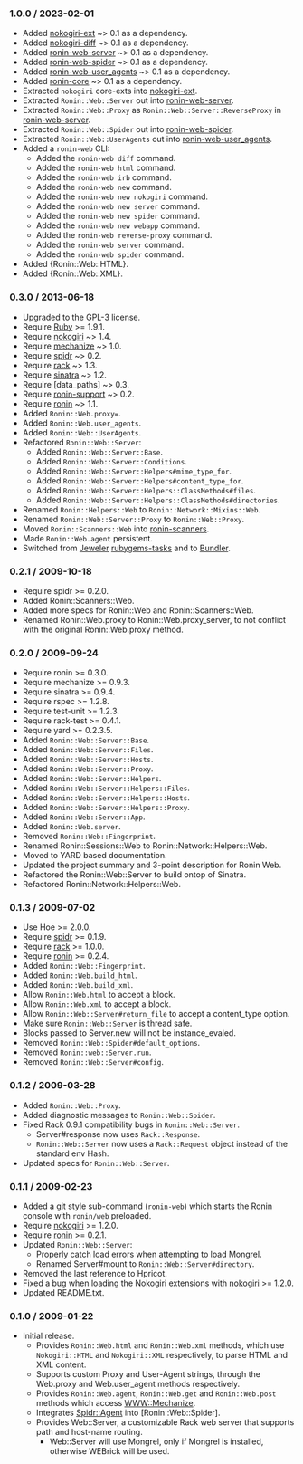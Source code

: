 ### 1.0.0 / 2023-02-01

* Added [nokogiri-ext] ~> 0.1 as a dependency.
* Added [nokogiri-diff] ~> 0.1 as a dependency.
* Added [ronin-web-server] ~> 0.1 as a dependency.
* Added [ronin-web-spider] ~> 0.1 as a dependency.
* Added [ronin-web-user_agents] ~> 0.1 as a dependency.
* Added [ronin-core] ~> 0.1 as a dependency.
* Extracted `nokogiri` core-exts into [nokogiri-ext].
* Extracted `Ronin::Web::Server` out into [ronin-web-server].
* Extracted `Ronin::Web::Proxy` as `Ronin::Web::Server::ReverseProxy`
  in [ronin-web-server].
* Extracted `Ronin::Web::Spider` out into [ronin-web-spider].
* Extracted `Ronin::Web::UserAgents` out into [ronin-web-user_agents].
* Added a `ronin-web` CLI:
  * Added the `ronin-web diff` command.
  * Added the `ronin-web html` command.
  * Added the `ronin-web irb` command.
  * Added the `ronin-web new` command.
  * Added the `ronin-web new nokogiri` command.
  * Added the `ronin-web new server` command.
  * Added the `ronin-web new spider` command.
  * Added the `ronin-web new webapp` command.
  * Added the `ronin-web reverse-proxy` command.
  * Added the `ronin-web server` command.
  * Added the `ronin-web spider` command.
* Added {Ronin::Web::HTML}.
* Added {Ronin::Web::XML}.

[nokogiri-ext]: https://github.com/postmodern/nokogiri-ext#readme
[nokogiri-diff]: https://github.com/postmodern/nokogiri-diff#readme
[ronin-web-server]: https://github.com/ronin-rb/ronin-web-server#readme
[ronin-web-spider]: https://github.com/ronin-rb/ronin-web-spider#readme
[ronin-web-user_agents]: https://github.com/ronin-rb/ronin-web-user_agents#readme
[ronin-core]: https://github.com/ronin-rb/ronin-core#readme

### 0.3.0 / 2013-06-18

* Upgraded to the GPL-3 license.
* Require [Ruby] >= 1.9.1.
* Require [nokogiri] ~> 1.4.
* Require [mechanize] ~> 1.0.
* Require [spidr] ~> 0.2.
* Require [rack] ~> 1.3.
* Require [sinatra] ~> 1.2.
* Require [data\_paths] ~> 0.3.
* Require [ronin-support] ~> 0.2.
* Require [ronin] ~> 1.1.
* Added `Ronin::Web.proxy=`.
* Added `Ronin::Web.user_agents`.
* Added `Ronin::Web::UserAgents`.
* Refactored `Ronin::Web::Server`:
  * Added `Ronin::Web::Server::Base`.
  * Added `Ronin::Web::Server::Conditions`.
  * Added `Ronin::Web::Server::Helpers#mime_type_for`.
  * Added `Ronin::Web::Server::Helpers#content_type_for`.
  * Added `Ronin::Web::Server::Helpers::ClassMethods#files`.
  * Added `Ronin::Web::Server::Helpers::ClassMethods#directories`.
* Renamed `Ronin::Helpers::Web` to `Ronin::Network::Mixins::Web`.
* Renamed `Ronin::Web::Server::Proxy` to `Ronin::Web::Proxy`.
* Moved `Ronin::Scanners::Web` into [ronin-scanners].
* Made `Ronin::Web.agent` persistent.
* Switched from [Jeweler](https://github.com/technicalpickles/jeweler)
  [rubygems-tasks](http://github.com/postmodern/rubygems-tasks) and to
  [Bundler](http://gembundler.com).

### 0.2.1 / 2009-10-18

* Require spidr >= 0.2.0.
* Added Ronin::Scanners::Web.
* Added more specs for Ronin::Web and Ronin::Scanners::Web.
* Renamed Ronin::Web.proxy to Ronin::Web.proxy_server, to not conflict
  with the original Ronin::Web.proxy method.

### 0.2.0 / 2009-09-24

* Require ronin >= 0.3.0.
* Require mechanize >= 0.9.3.
* Require sinatra >= 0.9.4.
* Require rspec >= 1.2.8.
* Require test-unit >= 1.2.3.
* Require rack-test >= 0.4.1.
* Require yard >= 0.2.3.5.
* Added `Ronin::Web::Server::Base`.
* Added `Ronin::Web::Server::Files`.
* Added `Ronin::Web::Server::Hosts`.
* Added `Ronin::Web::Server::Proxy`.
* Added `Ronin::Web::Server::Helpers`.
* Added `Ronin::Web::Server::Helpers::Files`.
* Added `Ronin::Web::Server::Helpers::Hosts`.
* Added `Ronin::Web::Server::Helpers::Proxy`.
* Added `Ronin::Web::Server::App`.
* Added `Ronin::Web.server`.
* Removed `Ronin::Web::Fingerprint`.
* Renamed Ronin::Sessions::Web to Ronin::Network::Helpers::Web.
* Moved to YARD based documentation.
* Updated the project summary and 3-point description for Ronin Web.
* Refactored the Ronin::Web::Server to build ontop of Sinatra.
* Refactored Ronin::Network::Helpers::Web.

### 0.1.3 / 2009-07-02

* Use Hoe >= 2.0.0.
* Require [spidr] >= 0.1.9.
* Require [rack] >= 1.0.0.
* Require [ronin] >= 0.2.4.
* Added `Ronin::Web::Fingerprint`.
* Added `Ronin::Web.build_html`.
* Added `Ronin::Web.build_xml`.
* Allow `Ronin::Web.html` to accept a block.
* Allow `Ronin::Web.xml` to accept a block.
* Allow `Ronin::Web::Server#return_file` to accept a content_type option.
* Make sure `Ronin::Web::Server` is thread safe.
* Blocks passed to Server.new will not be instance_evaled.
* Removed `Ronin::Web::Spider#default_options`.
* Removed `Ronin::web::Server.run`.
* Removed `Ronin::Web::Server#config`.

### 0.1.2 / 2009-03-28

* Added `Ronin::Web::Proxy`.
* Added diagnostic messages to `Ronin::Web::Spider`.
* Fixed Rack 0.9.1 compatibility bugs in `Ronin::Web::Server`.
  * Server#response now uses `Rack::Response`.
  * `Ronin::Web::Server` now uses a `Rack::Request` object instead of the
    standard env Hash.
* Updated specs for `Ronin::Web::Server`.

### 0.1.1 / 2009-02-23

* Added a git style sub-command (`ronin-web`) which starts the Ronin
  console with `ronin/web` preloaded.
* Require [nokogiri] >= 1.2.0.
* Require [ronin] >= 0.2.1.
* Updated `Ronin::Web::Server`:
  * Properly catch load errors when attempting to load Mongrel.
  * Renamed Server#mount to `Ronin::Web::Server#directory`.
* Removed the last reference to Hpricot.
* Fixed a bug when loading the Nokogiri extensions with [nokogiri] >= 1.2.0.
* Updated README.txt.

### 0.1.0 / 2009-01-22

* Initial release.
  * Provides `Ronin::Web.html` and `Ronin::Web.xml` methods, which use
    `Nokogiri::HTML` and `Nokogiri::XML` respectively, to parse HTML and XML
    content.
  * Supports custom Proxy and User-Agent strings, through
    the Web.proxy and Web.user_agent methods respectively.
  * Provides `Ronin::Web.agent`, `Ronin::Web.get` and `Ronin::Web.post` methods
    which access [WWW::Mechanize][mechanize].
  * Integrates [Spidr::Agent][spidr] into [Ronin::Web::Spider].
  * Provides Web::Server, a customizable Rack web server that supports path
    and host-name routing.
    * Web::Server will use Mongrel, only if Mongrel is installed, otherwise
      WEBrick will be used.

[Ruby]: http://www.ruby-lang.org
[nokogiri]: https://github.com/tenderlove/nokogiri
[libxml2]: http://xmlsoft.org/
[libxslt]: http://xmlsoft.org/XSLT/
[mechanize]: https://github.com/tenderlove/mechanize
[spidr]: https://github.com/postmodern/spidr
[rack]: https://github.com/rack/rack
[sinatra]: https://github.com/sinatra/sinatra
[data_paths]: https://github.com/postmodern/data_paths
[ronin-support]: https://github.com/ronin-rb/ronin-support
[ronin]: https://github.com/ronin-rb/ronin
[ronin-scanners]: https://github.com/ronin-rb/ronin-scanners
